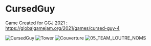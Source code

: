 # CursedGuy
Game Created for GGJ 2021 : https://globalgamejam.org/2021/games/cursed-guy-4

![CursedGuy](https://user-images.githubusercontent.com/50659671/106521823-1eabeb00-64df-11eb-8f3a-086e96304a24.JPG)
![Tower](https://user-images.githubusercontent.com/50659671/106496330-0b882380-64bd-11eb-8333-3f03c4126570.JPG)
![Couverture](https://user-images.githubusercontent.com/50659671/106452151-ca295100-6487-11eb-99ce-d6526bee9afa.JPG)
![05_TEAM_LOUTRE_NOMS](https://user-images.githubusercontent.com/50659671/106452469-373ce680-6488-11eb-87d6-acdf5708ba1a.jpg)
